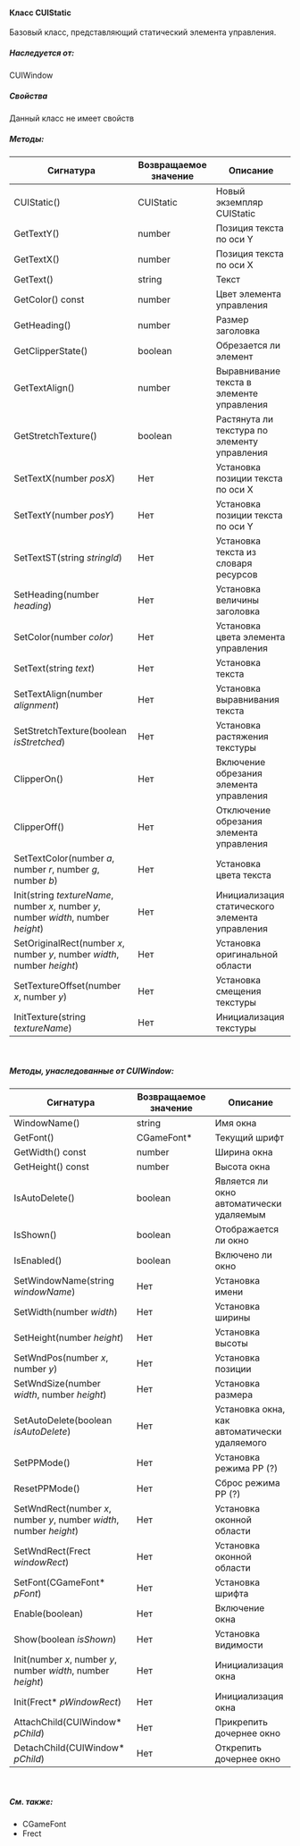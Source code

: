 #### Класс CUIStatic

Базовый класс, представляющий статический элемента управления.

##### Наследуется от:

CUIWindow

##### Свойства

Данный класс не имеет свойств 

##### Методы:

| Сигнатура                                                    | Возвращаемое значение | Описание                                       |
| ------------------------------------------------------------ | --------------------- | ---------------------------------------------- |
| CUIStatic()                                                  | CUIStatic             | Новый экземпляр CUIStatic                      |
| GetTextY()                                                   | number                | Позиция текста по оси Y                        |
| GetTextX()                                                   | number                | Позиция текста по оси X                        |
| GetText()                                                    | string                | Текст                                          |
| GetColor() const                                             | number                | Цвет элемента управления                       |
| GetHeading()                                                 | number                | Размер заголовка                               |
| GetClipperState()                                            | boolean               | Обрезается ли элемент                          |
| GetTextAlign()                                               | number                | Выравнивание текста в элементе управления      |
| GetStretchTexture()                                          | boolean               | Растянута ли текстура по элементу управления   |
| SetTextX(number *posX*)                                      | Нет                   | Установка позиции текста по оси X              |
| SetTextY(number *posY*)                                      | Нет                   | Установка позиции текста по оси Y              |
| SetTextST(string *stringId*)                                 | Нет                   | Установка текста из словаря ресурсов           |
| SetHeading(number *heading*)                                 | Нет                   | Установка величины заголовка                   |
| SetColor(number *color*)                                     | Нет                   | Установка цвета  элемента управления           |
| SetText(string *text*)                                       | Нет                   | Установка текста                               |
| SetTextAlign(number *alignment*)                             | Нет                   | Установка выравнивания текста                  |
| SetStretchTexture(boolean *isStretched*)                     | Нет                   | Установка растяжения текстуры                  |
| ClipperOn()                                                  | Нет                   | Включение обрезания элемента управления        |
| ClipperOff()                                                 | Нет                   | Отключение обрезания элемента управления       |
| SetTextColor(number *a*, number *r*, number *g*, number *b*) | Нет                   | Установка цвета текста                         |
| Init(string *textureName*, number *x*, number *y*, number *width*, number *height*) | Нет                   | Инициализация статического элемента управления |
| SetOriginalRect(number *x*, number *y*, number *width*, number *height*) | Нет                   | Установка оригинальной области                 |
| SetTextureOffset(number *x*, number *y*)                     | Нет                   | Установка смещения текстуры                    |
| InitTexture(string *textureName*)                            | Нет                   | Инициализация текстуры                         |

<br/>

##### Методы, унаследованные от CUIWindow:

| Сигнатура                                                    | Возвращаемое значение | Описание                                     |
| ------------------------------------------------------------ | --------------------- | -------------------------------------------- |
| WindowName()                                                 | string                | Имя окна                                     |
| GetFont()                                                    | CGameFont*            | Текущий шрифт                                |
| GetWidth() const                                             | number                | Ширина окна                                  |
| GetHeight() const                                            | number                | Высота окна                                  |
| IsAutoDelete()                                               | boolean               | Является ли окно автоматически удаляемым     |
| IsShown()                                                    | boolean               | Отображается ли окно                         |
| IsEnabled()                                                  | boolean               | Включено ли окно                             |
| SetWindowName(string *windowName*)                           | Нет                   | Установка имени                              |
| SetWidth(number *width*)                                     | Нет                   | Установка ширины                             |
| SetHeight(number *height*)                                   | Нет                   | Установка высоты                             |
| SetWndPos(number *x*, number *y*)                            | Нет                   | Установка позиции                            |
| SetWndSize(number *width*, number *height*)                  | Нет                   | Установка размера                            |
| SetAutoDelete(boolean *isAutoDelete*)                        | Нет                   | Установка окна, как автоматически удаляемого |
| SetPPMode()                                                  | Нет                   | Установка режима PP (?)                      |
| ResetPPMode()                                                | Нет                   | Сброс режима PP (?)                          |
| SetWndRect(number *x*, number *y*, number *width*, number *height*) | Нет                   | Установка оконной области                    |
| SetWndRect(Frect *windowRect*)                               | Нет                   | Установка оконной области                    |
| SetFont(CGameFont* *pFont*)                                  | Нет                   | Установка шрифта                             |
| Enable(boolean)                                              | Нет                   | Включение окна                               |
| Show(boolean *isShown*)                                      | Нет                   | Установка видимости                          |
| Init(number *x*, number *y*, number *width*, number *height*) | Нет                   | Инициализация окна                           |
| Init(Frect* *pWindowRect*)                                   | Нет                   | Инициализация окна                           |
| AttachChild(CUIWindow* *pChild*)                             | Нет                   | Прикрепить дочернее окно                     |
| DetachChild(CUIWindow* *pChild*)                             | Нет                   | Открепить дочернее окно                      |

<br/>

##### См. также:

- CGameFont
- Frect
